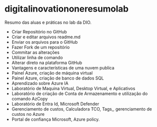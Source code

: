 # digitalinovationoneresumolab
Resumo das aluas e práticas no lab da DIO.
- Criar Repositório no GitHub
- Criar e editar arquivos readme.md
- Enviar os arquivos para o GitHub
- Fazer Fork de um repositório
- Commitar as alterações
- Utilizar linha de comando
- Alterar direto na plataforma GitHub
- Vantagens e características de uma nuvem publica
- Painel Azure, criação de máquina virtual
- Painel Azure, criação de banco de dados SQL
- Aprendizado sobre Azure IA
- Laboratório de Maquina Virtual, Desktop Virtual, e Aplicativos
- Laboratório de criação de Conta de Armazenamento e utilização do comando AzCopy
- Laboratório de Entra Id, Microsoft Defender
- Gerenciamento de custos, Calculadora TCO, Tags,, gerenciamento de custos no Azure
- Portal de confiança Microsoft, Azure policy.
